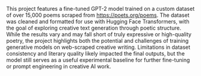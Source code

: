This project features a fine-tuned GPT-2 model trained on a custom dataset of over 15,000 poems scraped from https://poets.org/poems. The dataset was cleaned and formatted for use with Hugging Face Transformers, with the goal of exploring creative text generation through poetic structure. While the results vary and may fall short of truly expressive or high-quality poetry, the project highlights both the potential and challenges of training generative models on web-scraped creative writing. Limitations in dataset consistency and literary quality likely impacted the final outputs, but the model still serves as a useful experimental baseline for further fine-tuning or prompt engineering in creative AI work.
